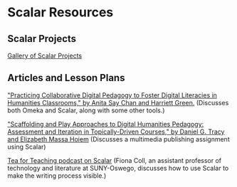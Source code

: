 
# Scalar Resources

## Scalar Projects

[Gallery of Scalar Projects ](https://scalar.me/anvc/scalar/showcase/)

## Articles and Lesson Plans

["Practicing Collaborative Digital Pedagogy to Foster Digital Literacies in Humanities Classrooms," by Anita Say Chan and Harriett Green.](https://er.educause.edu/articles/2014/10/practicing-collaborative-digital-pedagogy-to-foster-digital-literacies-in-humanities-classrooms) (Discusses both Omeka and Scalar, along with some other tools.)

["Scaffolding and Play Approaches to Digital Humanities Pedagogy: Assessment and Iteration in Topically-Driven Courses," by Daniel G. Tracy and Elizabeth Massa Hoiem](http://www.digitalhumanities.org/dhq/vol/11/4/000358/000358.html) (Discusses a multimedia publishing assignment using Scalar)

[Tea for Teaching podcast on Scalar](http://teaforteaching.com/57-scalar/) (Fiona Coll, an assistant professor of technology and literature at SUNY-Oswego, discusses how to use Scalar to make the writing process visible.)
